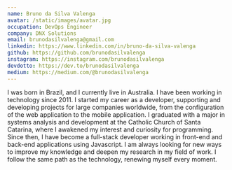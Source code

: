 ```yaml
---
name: Bruno da Silva Valenga
avatar: /static/images/avatar.jpg
occupation: DevOps Engineer
company: DNX Solutions
email: brunodasilvalenga@gmail.com
linkedin: https://www.linkedin.com/in/bruno-da-silva-valenga
github: https://github.com/brunodasilvalenga
instagram: https://instagram.com/brunodasilvalenga
devdotto: https://dev.to/brunodasilvalenga
medium: https://medium.com/@brunodasilvalenga
---
```


I was born in Brazil, and I currently live in Australia. I have been working in technology since 2011. I started my career as a developer, supporting and developing projects for large companies worldwide, from the configuration of the web application to the mobile application.
I graduated with a major in systems analysis and development at the Catholic Church of Santa Catarina, where I awakened my interest and curiosity for programming.
Since then, I have become a full-stack developer working in front-end and back-end applications using Javascript.
I am always looking for new ways to improve my knowledge and deepen my research in my field of work. I follow the same path as the technology, renewing myself every moment.

